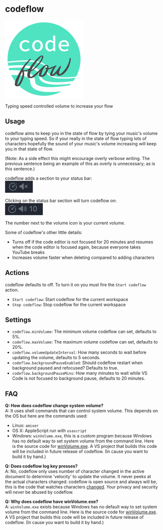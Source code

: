 # codeflow

![logo](images/logo@2x.png)

Typing speed controlled volume to increase your flow

## Usage

codeflow aims to keep you in the state of flow by tying your music's volume to your typing speed. So if your really in the state of flow typing lots of characters hopefully the sound of your music's volume increasing will keep you in that state of flow.

(Note: As a side effect this might encourage overly verbose writing. The previous sentence being an example of this as overly is unnecessary; as is this sentence.)

codeflow adds a section to your status bar:  
![codeflow off](images/off.png)

Clicking on the status bar section will turn codeflow on:  
![codeflow on](images/on.png)

The number next to the volume icon is your current volume.

Some of codeflow's other little details:

- Turns off if the code editor is not focused for 20 minutes and resumes when the code editor is focused again, because everyone takes YouTube breaks
- Increases volume faster when deleting compared to adding characters

## Actions

codeflow defaults to off. To turn it on you must fire the `Start codeflow` action.

- `Start codeflow`: Start codeflow for the current workspace
- `Stop codeflow`: Stop codeflow for the current workspace

## Settings

- `codeflow.minVolume`: The minimum volume codeflow can set, defaults to 5%.
- `codeflow.maxVolume`: The maximum volume codeflow can set, defaults to 20%.
- `codeflow.volumeUpdateInterval`: How many seconds to wait before updating the volume, defaults to 5 seconds.
- `codeflow.backgroundPauseEnabled`: Should codeflow restart when background paused and refocused? Defaults to true.
- `codeflow.backgroundPauseMins`: How many minutes to wait while VS Code is not focused to background pause, defaults to 20 minutes.

## FAQ

**Q: How does codeflow change system volume?**  
A: It uses shell commands that can control system volume. This depends on the OS but here are the commands used:

- Linux: `amixer`
- OS X: AppleScript run with `osascript`
- Windows: `winVolume.exe`, this is a custom program because Windows has no default way to set system volume from the command line. Here is the source code for [winVolume.exe](https://gist.github.com/RubenSandwich/54a84db6765a1c355a9c91523220041b). A VS project that builds this code will be included in future release of codeflow. (In cause you want to build it by hand.)

**Q: Does codeflow log key presses?**  
A: No, codeflow only uses number of character changed in the active document to determine 'velocity' to update the volume. It never peeks at the actual characters changed. codeflow is open source and always will be, this is the code that watches characters [changed](google.com). Your privacy and security will _never_ be abused by codeflow.

**Q: Why does codeflow have winVolume.exe?**  
A: `winVolume.exe` exists because Windows has no default way to set system volume from the command line. Here is the source code for [winVolume.exe](https://gist.github.com/RubenSandwich/54a84db6765a1c355a9c91523220041b). A VS project that builds this code will be included in future release of codeflow. (In cause you want to build it by hand.)
